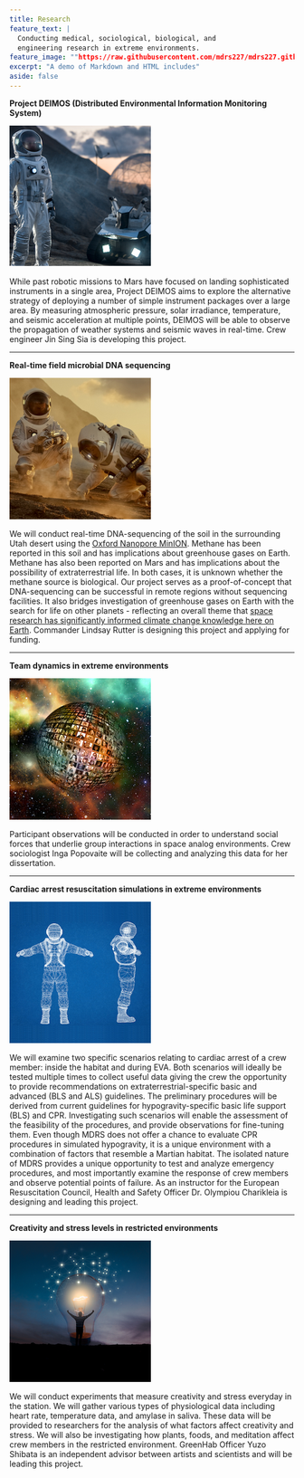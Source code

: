 ```yaml
---
title: Research
feature_text: |
  Conducting medical, sociological, biological, and  
  engineering research in extreme environments.
feature_image: ""https://raw.githubusercontent.com/mdrs227/mdrs227.github.io/master/bannerResearch.png""
excerpt: "A demo of Markdown and HTML includes"
aside: false
---
```


**Project DEIMOS (Distributed Environmental Information Monitoring System)**  

![](picDeimos.png)  

While past robotic missions to Mars have focused on landing sophisticated instruments in a single area, Project DEIMOS aims to explore the alternative strategy of deploying a number of simple instrument packages over a large area. By measuring atmospheric pressure, solar irradiance, temperature, and seismic acceleration at multiple points, DEIMOS will be able to observe the propagation of weather systems and seismic waves in real-time. Crew engineer Jin Sing Sia is developing this project.

---
**Real-time field microbial DNA sequencing**  

![](picSoil.png)  

We will conduct real-time DNA-sequencing of the soil in the surrounding Utah desert using the [Oxford Nanopore MinION](https://nanoporetech.com/products/minion#). Methane has been reported in this soil and has implications about greenhouse gases on Earth. Methane has also been reported on Mars and has implications about the possibility of extraterrestrial life. In both cases, it is unknown whether the methane source is biological. Our project serves as a proof-of-concept that DNA-sequencing can be successful in remote regions without sequencing facilities. It also bridges investigation of greenhouse gases on Earth with the search for life on other planets - reflecting an overall theme that [space research has significantly informed climate change knowledge here on Earth](https://mdrs227.github.io/blog/2019/11/07/post/). Commander Lindsay Rutter is designing this project and applying for funding. 

---
**Team dynamics in extreme environments**  

![](picSocial.png)  

Participant observations will be conducted in order to understand social forces that underlie group interactions in space analog environments. Crew sociologist Inga Popovaite will be collecting and analyzing this data for her dissertation. 

---
**Cardiac arrest resuscitation simulations in extreme environments**  

![](picCardio.png)  

We will examine two specific scenarios relating to cardiac arrest of a crew member: inside the habitat and during EVA. Both scenarios will ideally be tested multiple times to collect useful data giving the crew the opportunity to provide recommendations on extraterrestrial-specific basic and advanced (BLS and ALS) guidelines. The preliminary procedures will be derived from current guidelines for hypogravity-specific basic life support (BLS) and CPR. Investigating such scenarios will enable the assessment of the feasibility of the procedures, and provide observations for fine-tuning them. Even though MDRS does not offer a chance to evaluate CPR procedures in simulated hypogravity, it is a unique environment with a combination of factors that resemble a Martian habitat. The isolated nature of MDRS provides a unique opportunity to test and analyze emergency procedures, and most importantly examine the response of crew members and observe potential points of failure. As an instructor for the European Resuscitation Council, Health and Safety Officer Dr. Olympiou Charikleia is designing and leading this project.

---
**Creativity and stress levels in restricted environments**  

![](picCreative.png)

We will conduct experiments that measure creativity and stress everyday in the station. We will gather various types of physiological data including heart rate, temperature data, and amylase in saliva. These data will be provided to researchers for the analysis of what factors affect creativity and stress. We will also be investigating how plants, foods, and meditation affect crew members in the restricted environment. GreenHab Officer Yuzo Shibata is an independent advisor between artists and scientists and will be leading this project.
